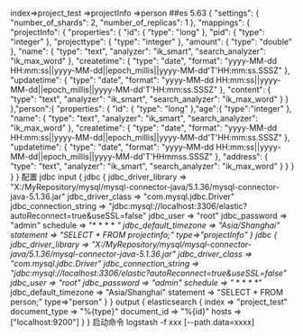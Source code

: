 index=>project_test
                    =>projectInfo
                    =>person
##es 5.63
{
    "settings": {
        "number_of_shards": 2,
        "number_of_replicas": 1
    },
    "mappings": {
        "projectInfo": {
                       "properties": {
                           "id": {
                               "type": "long"
                           },
                           "pid": {
                               "type": "integer"
                           },
                           "projecttype": {
                               "type": "integer"
                           },
                           "amount": {
                               "type": "double"
                           },
                           "name": {
                               "type": "text",
                               "analyzer": "ik_smart",
                               "search_analyzer": "ik_max_word"
                           },
                           "createtime": {
                               "type": "date",
                               "format": "yyyy-MM-dd HH:mm:ss||yyyy-MM-dd||epoch_millis||yyyy-MM-dd'T'HH:mm:ss.SSSZ"
                           },
                           "updatetime": {
                               "type": "date",
                               "format": "yyyy-MM-dd HH:mm:ss||yyyy-MM-dd||epoch_millis||yyyy-MM-dd'T'HH:mm:ss.SSSZ"
                           },
                           "content": {
                               "type": "text",
                               "analyzer": "ik_smart",
                               "search_analyzer": "ik_max_word"
                           }
                       } 
               },"person":{
                                  "properties": {
                                      "id": {
                                          "type": "long"
                                      },"age":{
                          				"type":"integer"
                          			},
                                      "name": {
                                          "type": "text",
                                          "analyzer": "ik_smart",
                                          "search_analyzer": "ik_max_word"
                                      },
                                      "createtime": {
                                          "type": "date",
                                          "format": "yyyy-MM-dd HH:mm:ss||yyyy-MM-dd||epoch_millis||yyyy-MM-dd'T'HH:mm:ss.SSSZ"
                                      },
                                      "updatetime": {
                                          "type": "date",
                                          "format": "yyyy-MM-dd HH:mm:ss||yyyy-MM-dd||epoch_millis||yyyy-MM-dd'T'HHmmss.SSSZ"
                                      },
                                      "address": {
                                          "type": "text",
                                          "analyzer": "ik_smart",
                                          "search_analyzer": "ik_max_word"
                                      }
                                  } 
                          }
    }
}
配置 jdbc 
input {
    jdbc {
        jdbc_driver_library => "X:/MyRepository/mysql/mysql-connector-java/5.1.36/mysql-connector-java-5.1.36.jar"
        jdbc_driver_class => "com.mysql.jdbc.Driver"
        jdbc_connection_string => "jdbc:mysql://localhost:3306/elastic?autoReconnect=true&useSSL=false"
        jdbc_user => "root"
        jdbc_password => "admin"
        schedule => "* * * * *"
        jdbc_default_timezone => "Asia/Shanghai"
        statement => "SELECT * FROM projectinfo;"
		type=>"projectInfo"
    }
	 jdbc {
        jdbc_driver_library => "X:/MyRepository/mysql/mysql-connector-java/5.1.36/mysql-connector-java-5.1.36.jar"
        jdbc_driver_class => "com.mysql.jdbc.Driver"
        jdbc_connection_string => "jdbc:mysql://localhost:3306/elastic?autoReconnect=true&useSSL=false"
        jdbc_user => "root"
        jdbc_password => "admin"
        schedule => "* * * * *"
        jdbc_default_timezone => "Asia/Shanghai"
        statement => "SELECT * FROM person;"
		type=>"person"
    }
}
output {
    elasticsearch {
        index => "project_test"
        document_type => "%{type}"
        document_id => "%{id}"
        hosts => ["localhost:9200"]
    }
}
启动命令
logstash -f xxx [--path.data=xxxx]

